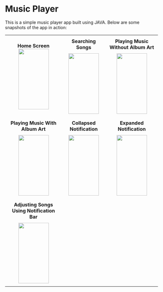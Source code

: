 # Music Player

This is a simple music player app built using JAVA. Below are some snapshots of the app in action:

<table>
  <tr>
    <td align="center" style="padding: 5px;">
      <b>Home Screen</b>
      <img src="https://github.com/user-attachments/assets/3989b8b6-3e7a-4a44-9bbb-3b72e18848f6" width="100" height="200"/>
    </td>
    <td align="center" style="padding: 10px;">
      <b style="margin-bottom: 10px; display: block;">Searching Songs</b>
      <img src="https://github.com/user-attachments/assets/d388c67a-b1e3-4519-a921-b060b18b235e" width="100" height="200"/>
    </td>
    <td align="center" style="padding: 10px;">
      <b style="margin-bottom: 10px; display: block;">Playing Music Without Album Art</b>
      <img src="https://github.com/user-attachments/assets/3a1a21f9-b676-476c-8dd8-ed310c353834" width="100" height="200"/>
    </td>
  </tr>
  <tr>
    <td align="center" style="padding: 10px;">
      <b style="margin-bottom: 10px; display: block;">Playing Music With Album Art</b>
      <img src="https://github.com/user-attachments/assets/9297dbcb-4cc4-4418-91bb-76fb8c4d42a3" width="100" height="200"/>
    </td>
    <td align="center" style="padding: 10px;">
      <b style="margin-bottom: 10px; display: block;">Collapsed Notification</b>
      <img src="https://github.com/user-attachments/assets/940a937d-da98-4844-935d-31342883c95b" width="100" height="200"/>
    </td>
    <td align="center" style="padding: 10px;">
      <b style="margin-bottom: 10px; display: block;">Expanded Notification</b>
      <img src="https://github.com/user-attachments/assets/1144b90f-7309-4024-a6b9-4d468bf0dd4c" width="100" height="200"/>
    </td>
  </tr>
  <tr>
    <td align="center" style="padding: 10px;">
      <b style="margin-bottom: 10px; display: block;">Adjusting Songs Using Notification Bar</b>
      <img src="https://github.com/user-attachments/assets/03b6a4cd-fbd3-46e0-905c-d994c2426560" width="100" height="200"/>
    </td>
  </tr>
</table>
